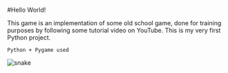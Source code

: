 #Hello World!

This game is an implementation of some old school game, 
done for training purposes by following some tutorial
video on YouTube. This is my very first Python project.


```Python + Pygame used```
  
![snake](https://user-images.githubusercontent.com/75010755/113415016-fbaa9400-93c6-11eb-9ec6-89f8c25cf408.jpg)

